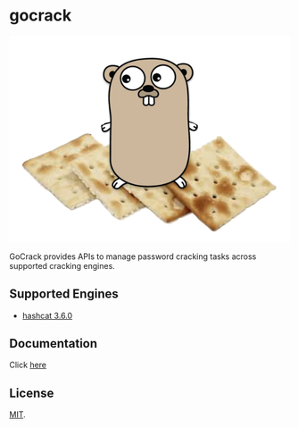# gocrack

![GoCrack Logo](/docs/logo.png)

GoCrack provides APIs to manage password cracking tasks across supported cracking engines.

## Supported Engines

* [hashcat 3.6.0](https://github.com/hashcat/hashcat)

## Documentation

Click [here](docs/README.md)

## License

[MIT](LICENSE).
